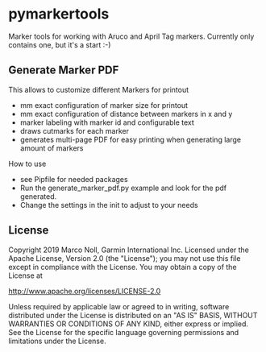 # pymarkertools
Marker tools for working with Aruco and April Tag markers. 
Currently only contains one, but it's a start :-)

## Generate Marker PDF
This allows to customize different Markers for printout 
- mm exact configuration of marker size for printout
- mm exact configuration of distance between markers in x and y
- marker labeling with marker id and configurable text
- draws cutmarks for each marker
- generates multi-page PDF for easy printing when generating large amount of markers

How to use  
- see Pipfile for needed packages
- Run the generate_marker_pdf.py example and look for the pdf generated. 
- Change the settings in the init to adjust to your needs

## License 
  Copyright 2019 Marco Noll, Garmin International Inc.
  Licensed under the Apache License, Version 2.0 (the "License");
  you may not use this file except in compliance with the License.
  You may obtain a copy of the License at

  http://www.apache.org/licenses/LICENSE-2.0
  
  Unless required by applicable law or agreed to in writing, software
  distributed under the License is distributed on an "AS IS" BASIS,
  WITHOUT WARRANTIES OR CONDITIONS OF ANY KIND, either express or implied.
  See the License for the specific language governing permissions and
  limitations under the License.
